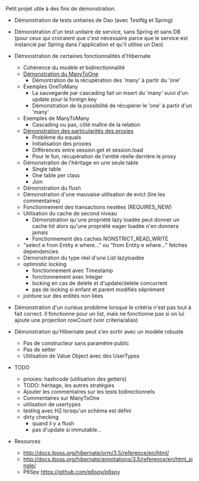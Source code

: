 Petit projet utile à des fins de démonstration.

* Démonstration de tests unitaires de Dao (avec TestNg et Spring)

* Démonstration d'un test unitaire de service, sans Spring et sans DB (pour ceux qui croiraient que c'est nécessaire parce que le service est instancié par Spring dans l'application et qu'il utilise un Dao)

* Démonstration de certaines fonctionnalités d'Hibernate
	+ Cohérence du modèle et bidirectionnalité
	+ [Démonstration du ManyToOne](https://github.com/hittepit/TestsSpringHibernate/wiki/Relations-ManyToOne)
		- Démontration de la récupération des 'many' à partir du 'one'
	+ Exemples OneToMany
		- La sauvegarde par cascading fait un insert du 'many' suivi d'un update pour la foreign key
		- Démonstration de la possibilité de récupérer le 'one' à partir d'un 'many'
	+ Exemples de ManyToMany
		- Cascading ou pas, côté maître de la relation
	+ [Démonstration des particularités des proxies](https://github.com/hittepit/TestsSpringHibernate/wiki/Proxies)
		- Problème du equals
		- Initialisation des proxies
		- Différences entre session.get et session.load
		- Pour le fun, récupération de l'entité réelle derrière le proxy
	+ Démonstration de l'héritage en une seule table
		- Single table
		- One table per class
		- Join
	+ Démonstration du flush
	+ Démonstration d'une mauvaise utilisation de evict (lire les commentaires)
	+ Fonctionnement des transactions nestées (REQUIRES_NEW)
	+ Utilisation du cache de second niveau
		- Démonstration qu'une propriété lazy loadée peut donner un cache hit alors qu'une propriété eager loadée n'en donnera jamais
		- Fonctionnement des caches NONSTRICT_READ_WRITE
	+ "select e from Entity e where..." ou "from Entity e where..." fetches dependencies
	+ Démonstration du type réel d'une List lazyloadée
	+ optimistic locking
		- fonctionnement avec Timestamp
		- fonctionnement avec Integer
		- locking en cas de delete et d'update/delete concurrent
		- pas de locking si enfant et parent modifiés séprément
	+ jointure sur des entités non liées

* Démonstration d'un curieux problème lorsque le critéria n'est pas tout à fait correct. Il fonctionne pour un list,
mais ne fonctionne pas si on lui ajoute une projection rowCount (voir criteria/alias)

* Démonstration qu'Hibernate peut s'en sortir avec un modèle robuste
	+ Pas de constructeur sans paramètre public
	+ Pas de setter
	+ Utilisation de Value Object avec des UserTypes
	

* TODO
	+ proxies: hashcode (utilisation des getters)
	+ TODO: héritage, les autres stratégies
	+ Ajouter les commentaires sur les tests bidirectionnels
	+ Commentaires sur ManyToOne
	+ utilisation de usertypes
	+ testing avec H2 lorsqu'un schéma est défini
	+ dirty checking
		- quand il y a flush
		- pas d'update si immutable...

* Resources 
	+ <http://docs.jboss.org/hibernate/orm/3.5/reference/en/html/>
	+ <http://docs.jboss.org/hibernate/annotations/3.5/reference/en/html_single/>
	+ P6Spy <https://github.com/p6spy/p6spy>
